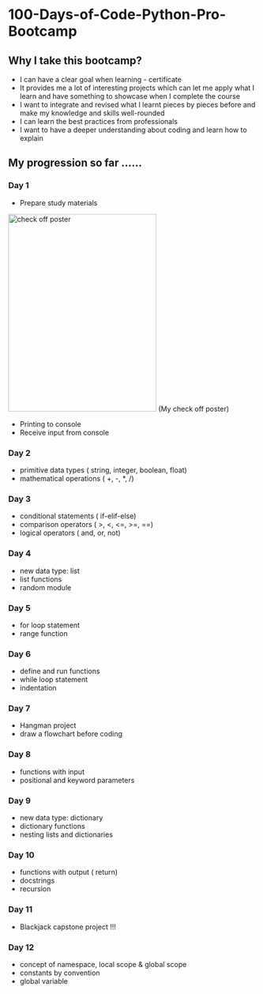 # 100-Days-of-Code-Python-Pro-Bootcamp

## Why I take this bootcamp?
- I can have a clear goal when learning - certificate
- It provides me a lot of interesting projects which can let me apply what I learn and have something to showcase when I complete the course
- I want to integrate and revised what I learnt pieces by pieces before and make my knowledge and skills well-rounded
- I can learn the best practices from professionals
- I want to have a deeper understanding about coding and learn how to explain

## My progression so far ......

### Day 1
- Prepare study materials
<img src="https://user-images.githubusercontent.com/57675016/119217658-23d48a80-bb0e-11eb-984f-f813a64267a4.jpg" width="300px" height="400px" alt="check off poster">
(My check off poster)

- Printing to console
- Receive input from console

### Day 2
- primitive data types ( string, integer, boolean, float)
- mathematical operations ( +, -, *, /)

### Day 3
- conditional statements ( if-elif-else)
- comparison operators ( >, <, <=, >=, ==)
- logical operators ( and, or, not)

### Day 4
- new data type: list
- list functions
- random module

### Day 5
- for loop statement
- range function

### Day 6
- define and run functions
- while loop statement
- indentation

### Day 7
- Hangman project
- draw a flowchart before coding

### Day 8
- functions with input
- positional and keyword parameters

### Day 9
- new data type: dictionary
- dictionary functions
- nesting lists and dictionaries

### Day 10
- functions with output ( return)
- docstrings
- recursion

### Day 11
- Blackjack capstone project !!!

### Day 12
- concept of namespace, local scope & global scope
- constants by convention
- global variable
